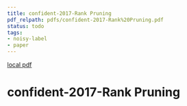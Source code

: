```yaml
---
title: confident-2017-Rank Pruning
pdf_relpath: pdfs/confident-2017-Rank%20Pruning.pdf
status: todo
tags:
- noisy-label
- paper
---
```


[local pdf](../../../pdfs/confident-2017-Rank%20Pruning.pdf)

# confident-2017-Rank Pruning
